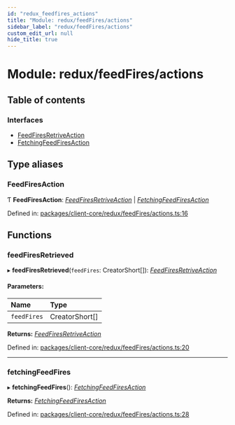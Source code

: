 ```yaml
---
id: "redux_feedfires_actions"
title: "Module: redux/feedFires/actions"
sidebar_label: "redux/feedFires/actions"
custom_edit_url: null
hide_title: true
---
```


# Module: redux/feedFires/actions

## Table of contents

### Interfaces

- [FeedFiresRetriveAction](../interfaces/redux_feedfires_actions.feedfiresretriveaction.md)
- [FetchingFeedFiresAction](../interfaces/redux_feedfires_actions.fetchingfeedfiresaction.md)

## Type aliases

### FeedFiresAction

Ƭ **FeedFiresAction**: [*FeedFiresRetriveAction*](../interfaces/redux_feedfires_actions.feedfiresretriveaction.md) \| [*FetchingFeedFiresAction*](../interfaces/redux_feedfires_actions.fetchingfeedfiresaction.md)

Defined in: [packages/client-core/redux/feedFires/actions.ts:16](https://github.com/xr3ngine/xr3ngine/blob/56376a778/packages/client-core/redux/feedFires/actions.ts#L16)

## Functions

### feedFiresRetrieved

▸ **feedFiresRetrieved**(`feedFires`: CreatorShort[]): [*FeedFiresRetriveAction*](../interfaces/redux_feedfires_actions.feedfiresretriveaction.md)

#### Parameters:

Name | Type |
:------ | :------ |
`feedFires` | CreatorShort[] |

**Returns:** [*FeedFiresRetriveAction*](../interfaces/redux_feedfires_actions.feedfiresretriveaction.md)

Defined in: [packages/client-core/redux/feedFires/actions.ts:20](https://github.com/xr3ngine/xr3ngine/blob/56376a778/packages/client-core/redux/feedFires/actions.ts#L20)

___

### fetchingFeedFires

▸ **fetchingFeedFires**(): [*FetchingFeedFiresAction*](../interfaces/redux_feedfires_actions.fetchingfeedfiresaction.md)

**Returns:** [*FetchingFeedFiresAction*](../interfaces/redux_feedfires_actions.fetchingfeedfiresaction.md)

Defined in: [packages/client-core/redux/feedFires/actions.ts:28](https://github.com/xr3ngine/xr3ngine/blob/56376a778/packages/client-core/redux/feedFires/actions.ts#L28)

